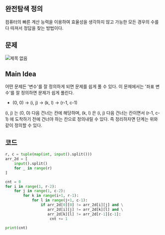 ## 완전탐색 정의 
컴퓨터의 빠른 계산 능력을 이용하여 효율성을 생각하지 않고 가능한 모든 경우의 수를 다 따져서 정답을 찾는 방법이다.

## 문제 
![제목 없음](https://github.com/Bigeco/Coding-Test-Study/assets/104182414/4b046cbf-d786-42ae-b22f-540c422bb27e)

## Main Idea
어떤 문제든 '변수'를 잘 정의하게 되면 문제를 쉽게 풀 수 있다. 이 문제에서는 '좌표 변수'를 잘 정의하면 문제가 쉽게 풀린다.

- (0, 0) → (i, j) → (k, l) → (r-1, c-1)

(i, j) 는 (0, 0) 다음 건너는 칸에 해당하며, 
(k, l) 은 (i, j) 다음 건너는 칸이면서 (r-1, c-1) 에 도착하기 전에 건너야 하는 칸으로 정의내릴 수 있다. 
즉 정리하자면 단계는 위와 같이 정의할 수 있다. 

## 코드 
```python
r, c = tuple(map(int, input().split()))
arr_2d = [
    input().split()
    for _ in range(r)
]

cnt = 0
for i in range(1, r-2):
    for j in range(1, c-2):
        for k in range(i+1, r-1):
            for l in range(j+1, c-1):
                if arr_2d[0][0] != arr_2d[i][j] and \
                   arr_2d[i][j] != arr_2d[k][l] and \
                   arr_2d[k][l] != arr_2d[r-1][c-1]:
                    cnt += 1

print(cnt)
```

